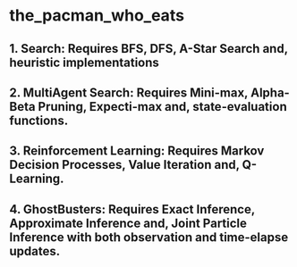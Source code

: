 # the_pacman_who_eats

## 1. Search: Requires BFS, DFS, A-Star Search and, heuristic implementations

## 2. MultiAgent Search: Requires Mini-max, Alpha-Beta Pruning, Expecti-max and, state-evaluation functions.

## 3. Reinforcement Learning: Requires Markov Decision Processes, Value Iteration and, Q-Learning.

## 4. GhostBusters: Requires Exact Inference, Approximate Inference and, Joint Particle Inference with both observation and time-elapse updates.

